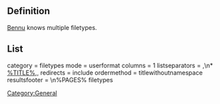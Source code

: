Definition
----------

[Bennu](Bennu "wikilink") knows multiple filetypes.

List
----

<DPL> category = filetypes mode = userformat columns = 1 listseparators
= ,\\n\* [%TITLE%](%PAGE% "wikilink"),, redirects = include ordermethod
= titlewithoutnamespace resultsfooter = \\n%PAGES% filetypes </DPL>

<Category:General>
